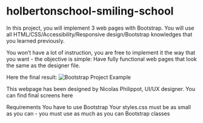 # holbertonschool-smiling-school

In this project, you will implement 3 web pages with Bootstrap. You will use all HTML/CSS/Accessibility/Responsive design/Bootstrap knowledges that you learned previously.

You won’t have a lot of instruction, you are free to implement it the way that you want - the objective is simple: Have fully functional web pages that look the same as the designer file.

Here the final result:
![Bootstrap Project Example](https://s3.eu-west-3.amazonaws.com/hbtn.intranet/uploads/medias/2020/3/3c71cc99d2fc1c12a3d3.jpg?X-Amz-Algorithm=AWS4-HMAC-SHA256&X-Amz-Credential=AKIA4MYA5JM5DUTZGMZG%2F20230306%2Feu-west-3%2Fs3%2Faws4_request&X-Amz-Date=20230306T164825Z&X-Amz-Expires=86400&X-Amz-SignedHeaders=host&X-Amz-Signature=4700a7eac9abdc3f40c16ef76fe1a6abe7a4a8147d9eede39c79c1b2a778f4c0)



This webpage has been designed by Nicolas Philippot, UI/UX designer. You can find final screens here

Requirements
You have to use Bootstrap
Your styles.css must be as small as you can - you must use as much as you can Bootstrap classes

